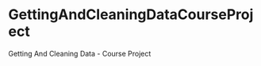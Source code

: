GettingAndCleaningDataCourseProject
===================================

Getting And Cleaning Data - Course Project
